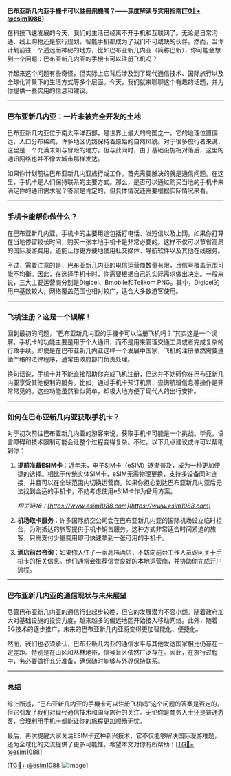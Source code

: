 **巴布亚新几内亚手機卡可以註冊飛機嗎？——深度解读与实用指南[[TG💪+ @esim1088](https://t.me/s/esim1088)]**

在科技飞速发展的今天，我们的生活已经离不开手机和互联网了。无论是日常沟通、线上购物还是旅行规划，智能手机都成为了我们不可或缺的伙伴。然而，当你计划前往一个遥远而神秘的地方，比如巴布亚新几内亚（简称巴新），你可能会想到一个问题：巴布亚新几内亚的手機卡可以注册飞机吗？

听起来这个问题有些奇怪，但实际上它背后涉及到了现代通信技术、国际旅行以及全球化背景下的生活方式等多个层面。今天，我们就来聊聊这个有趣的话题，并为你提供一些实用的信息和建议。

---

### 巴布亚新几内亚：一片未被完全开发的土地

巴布亚新几内亚位于南太平洋西部，是世界上最大的岛国之一。它的地理位置偏远，人口分布稀疏，许多地区仍然保持着原始的自然风貌。对于很多旅行者来说，这里是一个充满未知与冒险的地方。但与此同时，由于基础设施相对落后，这里的通讯网络也并不像大城市那样发达。

如果你计划前往巴布亚新几内亚旅行或工作，首先需要解决的就是通信问题。在这里，手机卡是人们保持联系的主要方式。那么，是否可以通过购买当地的手机卡来满足你的通讯需求呢？答案是肯定的，但具体情况还需要根据实际情况来看。

---

### 手机卡能帮你做什么？

在巴布亚新几内亚，手机卡的主要用途包括打电话、发短信以及上网。如果你打算在当地停留较长时间，购买一张本地手机卡是非常必要的。这样不仅可以节省高昂的国际漫游费用，还能让你更方便地使用社交媒体、导航软件以及其他在线服务。

不过，需要注意的是，巴布亚新几内亚的电信运营商数量有限，且信号覆盖范围可能不均衡。因此，在选择手机卡时，你需要根据自己的实际需求做出决定。一般来说，三大主要运营商分别是Digicel、Bmobile和Telikom PNG。其中，Digicel的用户基数较大，网络覆盖范围也相对较广，适合大多数游客使用。

---

### 飞机注册？这是一个误解！

回到最初的问题，“巴布亚新几内亚的手機卡可以注册飞机吗？”其实这是一个误解。手机卡的功能主要是用于个人通讯，而不是用来管理交通工具或者完成复杂的行政手续。即使是在巴布亚新几内亚这样一个发展中国家，飞机的注册依然需要遵循严格的法律程序，通常由政府部门负责处理。

换句话说，手机卡并不能直接帮助你完成飞机注册，但这并不妨碍你在巴布亚新几内亚享受其他便利的服务。比如，通过手机卡预订机票、查询航班信息等操作是非常常见的。这些功能虽然看似简单，却极大地方便了现代人的出行安排。

---

### 如何在巴布亚新几内亚获取手机卡？

对于初次前往巴布亚新几内亚的游客来说，获取手机卡可能是一个挑战。毕竟，语言障碍和技术限制可能会让整个过程变得复杂。不过，以下几点建议或许可以帮助到你：

1. **提前准备ESIM卡**：近年来，电子SIM卡（eSIM）逐渐普及，成为一种更加便捷的选择。相比于传统实体SIM卡，eSIM无需物理更换，支持多设备同时连接，并且可以在全球范围内切换运营商。如果你担心到达巴布亚新几内亚后无法找到合适的手机卡，不妨考虑使用eSIM卡作为备用方案。
   
   *相关链接：[https://www.esim1088.com](https://www.esim1088.com)*

2. **机场取卡服务**：许多国际航空公司会在巴布亚新几内亚的国际机场设立临时柜台，为刚抵达的旅客提供手机卡销售服务。这种方式非常适合时间紧迫的旅客，只需支付少量费用即可快速拿到一张可用的手机卡。

3. **酒店前台咨询**：如果你入住了一家高档酒店，不妨向前台工作人员询问关于手机卡的相关信息。他们通常会推荐信誉良好的本地运营商，并协助你完成开户流程。

---

### 巴布亚新几内亚的通信现状与未来展望

尽管巴布亚新几内亚的通信行业起步较晚，但它的发展潜力不容小觑。随着政府加大对基础设施的投资力度，越来越多的偏远地区开始接入移动网络。此外，随着5G技术的逐步推广，未来的巴布亚新几内亚将变得更加智能化、便捷化。

然而，我们也必须承认，巴布亚新几内亚的通信水平与其他发达国家相比仍存在一定差距。特别是在山区和丛林地带，信号盲区依然广泛存在。因此，在旅行过程中，务必要做好充分准备，确保随时能够与外界保持联系。

---

### 总结

综上所述，“巴布亚新几内亚的手機卡可以注册飞机吗”这个问题的答案是否定的，但它引发了我们对现代通信技术和国际旅行的关注。无论你是商务人士还是普通游客，合理利用手机卡都能让你的旅程更加顺畅无忧。

最后，再次提醒大家关注ESIM卡这种新兴技术，它不仅能够解决国际漫游难题，还为全球化的交流提供了更多可能性。希望本文对你有所帮助！[[TG💪+ @esim1088](https://t.me/s/esim1088)] 

[[TG💪+ @esim1088](https://t.me/s/esim1088) ![Image](https://i.postimg.cc/4NQfJmqS/Snipaste-2025-05-13-00-14-12.png)]
